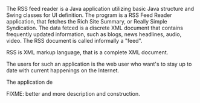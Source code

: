 The RSS feed reader is a Java application utilizing basic Java structure and Swing classes for UI definition. The program is a RSS Feed Reader application, that fetches the Rich Site Summary, or Really Simple Syndication. The data fetced is a discrete XML document that contains frequently updated information, such as blogs, news headlines, audio, video. The RSS document is called informally a "feed".

RSS is XML markup language, that is a complete XML document.

The users for such an application is the web user who want's to stay up to date with current happenings on the Internet.

The application de

FIXME: better and more description and construction.
